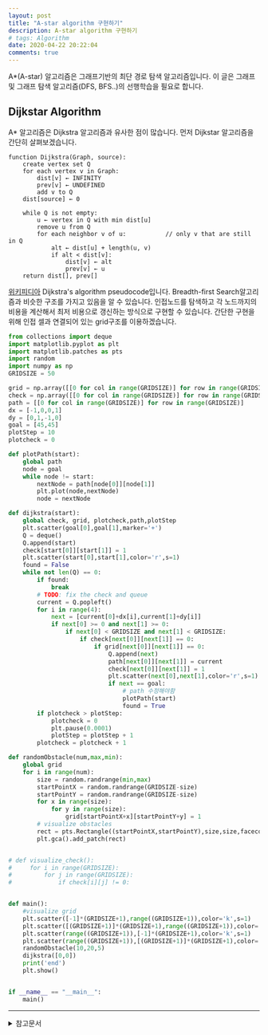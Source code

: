 ```yaml
---
layout: post
title: "A-star algorithm 구현하기"
description: A-star algorithm 구현하기
# tags: Algorithm
date: 2020-04-22 20:22:04
comments: true
---
```


<!-- a star 알고리즘이란 -->
A*(A-star) 알고리즘은 그래프기반의 최단 경로 탐색 알고리즘입니다. 이 글은 그래프 및 그래프 탐색 알고리즘(DFS, BFS..)의 선행학습을 필요로 합니다.  

## Dijkstar Algorithm

A* 알고리즘은 Dijkstra 알고리즘과 유사한 점이 많습니다. 먼저 Dijkstar 알고리즘을 간단히 살펴보겠습니다. 

<!-- dijkstra 그림, 알고리즘 -->
```
function Dijkstra(Graph, source):
    create vertex set Q
    for each vertex v in Graph:             
        dist[v] ← INFINITY                  
        prev[v] ← UNDEFINED                 
        add v to Q                      
    dist[source] ← 0                        
    
    while Q is not empty:
        u ← vertex in Q with min dist[u]             
        remove u from Q 
        for each neighbor v of u:           // only v that are still in Q
            alt ← dist[u] + length(u, v)
            if alt < dist[v]:               
                dist[v] ← alt 
                prev[v] ← u 
    return dist[], prev[]
```

[위키피디아](https://en.wikipedia.org/w/index.php?title=Dijkstra%27s_algorithm&oldid=95033727) Dijkstra's algorithm pseudocode입니다. Breadth-first Search알고리즘과 비슷한 구조를 가지고 있음을 알 수 있습니다. 인접노드를 탐색하고 각 노드까지의 비용을 계산해서 최저 비용으로 갱신하는 방식으로 구현할 수 있습니다. 간단한 구현을 위해 인접 셀과 연결되어 있는 grid구조를 이용하겠습니다.
<!-- dijkstra 구현 -->
<!-- 그래프 visualize? -->
<!-- a star heuristic example -->
```py
from collections import deque
import matplotlib.pyplot as plt
import matplotlib.patches as pts
import random
import numpy as np
GRIDSIZE = 50

grid = np.array([[0 for col in range(GRIDSIZE)] for row in range(GRIDSIZE)])
check = np.array([[0 for col in range(GRIDSIZE)] for row in range(GRIDSIZE)])
path = [[0 for col in range(GRIDSIZE)] for row in range(GRIDSIZE)]
dx = [-1,0,0,1]
dy = [0,1,-1,0]
goal = [45,45]
plotStep = 10
plotcheck = 0

def plotPath(start):
    global path
    node = goal
    while node != start:
        nextNode = path[node[0]][node[1]]
        plt.plot(node,nextNode)
        node = nextNode

def dijkstra(start):
    global check, grid, plotcheck,path,plotStep
    plt.scatter(goal[0],goal[1],marker='+')
    Q = deque()
    Q.append(start)
    check[start[0]][start[1]] = 1
    plt.scatter(start[0],start[1],color='r',s=1)
    found = False
    while not len(Q) == 0:
        if found:
            break
        # TODO: fix the check and queue
        current = Q.popleft()
        for i in range(4):
            next = [current[0]+dx[i],current[1]+dy[i]]
            if next[0] >= 0 and next[1] >= 0:
                if next[0] < GRIDSIZE and next[1] < GRIDSIZE:
                    if check[next[0]][next[1]] == 0:
                        if grid[next[0]][next[1]] == 0:
                            Q.append(next)
                            path[next[0]][next[1]] = current                
                            check[next[0]][next[1]] = 1
                            plt.scatter(next[0],next[1],color='r',s=1)
                            if next == goal:
                                # path 수정해야함
                                plotPath(start)
                                found = True
        if plotcheck > plotStep:
            plotcheck = 0
            plt.pause(0.0001)
            plotStep = plotStep + 1
        plotcheck = plotcheck + 1

def randomObstacle(num,max,min):
    global grid
    for i in range(num):
        size = random.randrange(min,max)
        startPointX = random.randrange(GRIDSIZE-size)
        startPointY = random.randrange(GRIDSIZE-size)
        for x in range(size):
            for y in range(size):
                grid[startPointX+x][startPointY+y] = 1
        # visualize obstacles
        rect = pts.Rectangle((startPointX,startPointY),size,size,facecolor='k')
        plt.gca().add_patch(rect)


# def visualize_check():
#     for i in range(GRIDSIZE):
#         for j in range(GRIDSIZE):
#             if check[i][j] != 0:


def main():
    #visualize grid
    plt.scatter([-1]*(GRIDSIZE+1),range((GRIDSIZE+1)),color='k',s=1)
    plt.scatter([(GRIDSIZE+1)]*(GRIDSIZE+1),range((GRIDSIZE+1)),color='k',s=1)
    plt.scatter(range((GRIDSIZE+1)),[-1]*(GRIDSIZE+1),color='k',s=1)
    plt.scatter(range((GRIDSIZE+1)),[(GRIDSIZE+1)]*(GRIDSIZE+1),color='k',s=1)
    randomObstacle(10,20,5)
    dijkstra([0,0])
    print('end')
    plt.show()


if __name__ == "__main__":
    main()
```

<!-- a star가 dijkstra와 다른점 -->
<!-- 샘플 구현코드 py -->
<!-- 관련알고리즘 -->
<!-- 알고리즘의 한계점 -->
<!-- 관련 알고리즘 -->
<!-- hybrid a star -->

---

<details>
<summary>참고문서</summary>
<div markdown="1">

- [Wikipedia contributors, "Dijkstra's algorithm," Wikipedia, The Free Encyclopedia,](https://en.wikipedia.org/w/index.php?title=Dijkstra%27s_algorithm&oldid=950337274)
- [Hart et al. "A formal basis for the heuristic determination of minimum cost paths." (1968)](https://ieeexplore.ieee.org/abstract/document/4082128)
- [A.M. Turing Award. - Richards, Hamilton. "Edsger Wybe Dijkstra"](https://amturing.acm.org/award_winners/dijkstra_1053701.cfm)
- [Wikipedia contributors, "A* search algorithm," Wikipedia, The Free Encyclopedia,](https://en.wikipedia.org/w/index.php?title=A*_search_algorithm&oldid=952032788)

</div>
</details>
<script id="dsq-count-scr" src="//msc9533.disqus.com/count.js" async></script>

